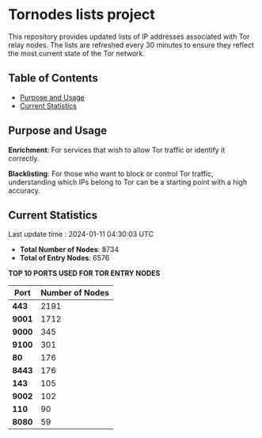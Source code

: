 # Tornodes lists project

This repository provides updated lists of IP addresses associated with Tor relay nodes. The lists are refreshed every 30 minutes to ensure they reflect the most current state of the Tor network.

## Table of Contents

- [Purpose and Usage](#purpose-and-usage)
- [Current Statistics](#current-statistics)


## Purpose and Usage

**Enrichment**: For services that wish to allow Tor traffic or identify it correctly.

**Blacklisting**: For those who want to block or control Tor traffic, understanding which IPs belong to Tor can be a starting point with a high accuracy.

## Current Statistics

Last update time : 2024-01-11 04:30:03 UTC

- **Total Number of Nodes**: 8734
- **Total of Entry Nodes**: 6576

**TOP 10 PORTS USED FOR TOR ENTRY NODES**

| **Port** | **Number of Nodes** |
|------|-----------------|
| **443**   | 2191  |
| **9001**   | 1712  |
| **9000**   | 345  |
| **9100**   | 301  |
| **80**   | 176  |
| **8443**   | 176  |
| **143**   | 105  |
| **9002**   | 102  |
| **110**   | 90  |
| **8080**   | 59  |

